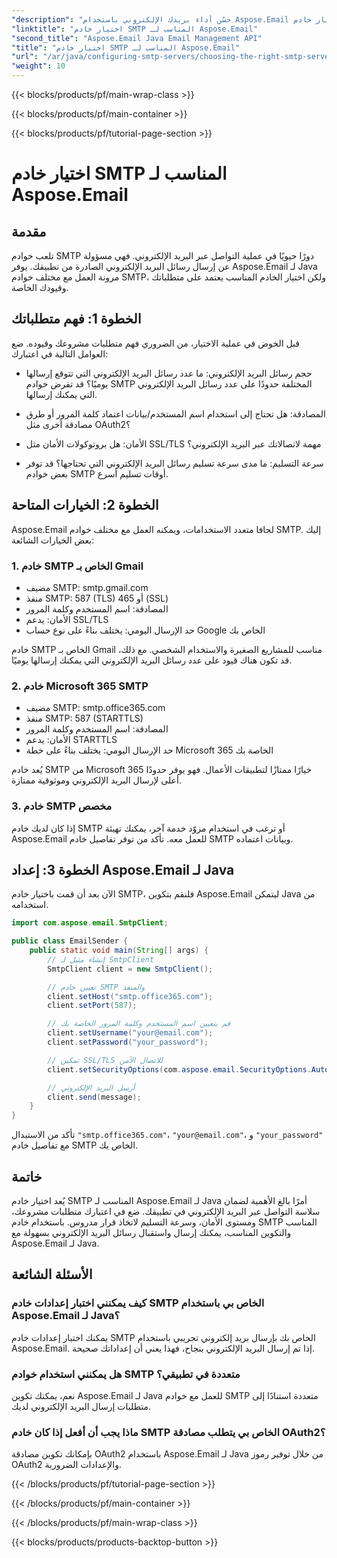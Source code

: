 ```yaml
---
"description": "حسّن أداء بريدك الإلكتروني باستخدام Aspose.Email لجافا. تعلّم كيفية اختيار خادم SMTP المناسب وإرسال رسائل البريد الإلكتروني بسهولة."
"linktitle": "اختيار خادم SMTP المناسب لـ Aspose.Email"
"second_title": "Aspose.Email Java Email Management API"
"title": "اختيار خادم SMTP المناسب لـ Aspose.Email"
"url": "/ar/java/configuring-smtp-servers/choosing-the-right-smtp-server/"
"weight": 10
---
```


{{< blocks/products/pf/main-wrap-class >}}

{{< blocks/products/pf/main-container >}}

{{< blocks/products/pf/tutorial-page-section >}}

# اختيار خادم SMTP المناسب لـ Aspose.Email


## مقدمة

تلعب خوادم SMTP دورًا حيويًا في عملية التواصل عبر البريد الإلكتروني. فهي مسؤولة عن إرسال رسائل البريد الإلكتروني الصادرة من تطبيقك. يوفر Aspose.Email لـ Java مرونة العمل مع مختلف خوادم SMTP، ولكن اختيار الخادم المناسب يعتمد على متطلباتك وقيودك الخاصة.

## الخطوة 1: فهم متطلباتك

قبل الخوض في عملية الاختيار، من الضروري فهم متطلبات مشروعك وقيوده. ضع العوامل التالية في اعتبارك:

- حجم رسائل البريد الإلكتروني: ما عدد رسائل البريد الإلكتروني التي تتوقع إرسالها يوميًا؟ قد تفرض خوادم SMTP المختلفة حدودًا على عدد رسائل البريد الإلكتروني التي يمكنك إرسالها.

- المصادقة: هل تحتاج إلى استخدام اسم المستخدم/بيانات اعتماد كلمة المرور أو طرق مصادقة أخرى مثل OAuth2؟

- الأمان: هل بروتوكولات الأمان مثل SSL/TLS مهمة لاتصالاتك عبر البريد الإلكتروني؟

- سرعة التسليم: ما مدى سرعة تسليم رسائل البريد الإلكتروني التي تحتاجها؟ قد توفر بعض خوادم SMTP أوقات تسليم أسرع.

## الخطوة 2: الخيارات المتاحة

Aspose.Email لجافا متعدد الاستخدامات، ويمكنه العمل مع مختلف خوادم SMTP. إليك بعض الخيارات الشائعة:

### 1. خادم SMTP الخاص بـ Gmail

- مضيف SMTP: smtp.gmail.com
- منفذ SMTP: 587 (TLS) أو 465 (SSL)
- المصادقة: اسم المستخدم وكلمة المرور
- الأمان: يدعم SSL/TLS
- حد الإرسال اليومي: يختلف بناءً على نوع حساب Google الخاص بك

خادم SMTP الخاص بـ Gmail مناسب للمشاريع الصغيرة والاستخدام الشخصي. مع ذلك، قد تكون هناك قيود على عدد رسائل البريد الإلكتروني التي يمكنك إرسالها يوميًا.

### 2. خادم Microsoft 365 SMTP

- مضيف SMTP: smtp.office365.com
- منفذ SMTP: 587 (STARTTLS)
- المصادقة: اسم المستخدم وكلمة المرور
- الأمان: يدعم STARTTLS
- حد الإرسال اليومي: يختلف بناءً على خطة Microsoft 365 الخاصة بك

يُعد خادم SMTP من Microsoft 365 خيارًا ممتازًا لتطبيقات الأعمال. فهو يوفر حدودًا أعلى لإرسال البريد الإلكتروني وموثوقية ممتازة.

### 3. خادم SMTP مخصص

إذا كان لديك خادم SMTP أو ترغب في استخدام مزوّد خدمة آخر، يمكنك تهيئة Aspose.Email للعمل معه. تأكد من توفر تفاصيل خادم SMTP وبيانات اعتماده.

## الخطوة 3: إعداد Aspose.Email لـ Java

الآن بعد أن قمت باختيار خادم SMTP، فلنقم بتكوين Aspose.Email ليتمكن Java من استخدامه.

```java
import com.aspose.email.SmtpClient;

public class EmailSender {
    public static void main(String[] args) {
        // إنشاء مثيل لـ SmtpClient
        SmtpClient client = new SmtpClient();

        // تعيين خادم SMTP والمنفذ
        client.setHost("smtp.office365.com");
        client.setPort(587);

        // قم بتعيين اسم المستخدم وكلمة المرور الخاصة بك
        client.setUsername("your@email.com");
        client.setPassword("your_password");

        // تمكين SSL/TLS للاتصال الآمن
        client.setSecurityOptions(com.aspose.email.SecurityOptions.Auto);

        // أرسل البريد الإلكتروني
        client.send(message);
    }
}
```

تأكد من الاستبدال `"smtp.office365.com"`، `"your@email.com"`، و `"your_password"` مع تفاصيل خادم SMTP الخاص بك.

## خاتمة

يُعد اختيار خادم SMTP المناسب لـ Aspose.Email لـ Java أمرًا بالغ الأهمية لضمان سلاسة التواصل عبر البريد الإلكتروني في تطبيقك. ضع في اعتبارك متطلبات مشروعك، ومستوى الأمان، وسرعة التسليم لاتخاذ قرار مدروس. باستخدام خادم SMTP المناسب والتكوين المناسب، يمكنك إرسال واستقبال رسائل البريد الإلكتروني بسهولة مع Aspose.Email لـ Java.

## الأسئلة الشائعة

### كيف يمكنني اختبار إعدادات خادم SMTP الخاص بي باستخدام Aspose.Email لـ Java؟

يمكنك اختبار إعدادات خادم SMTP الخاص بك بإرسال بريد إلكتروني تجريبي باستخدام Aspose.Email. إذا تم إرسال البريد الإلكتروني بنجاح، فهذا يعني أن إعداداتك صحيحة.

### هل يمكنني استخدام خوادم SMTP متعددة في تطبيقي؟

نعم، يمكنك تكوين Aspose.Email لـ Java للعمل مع خوادم SMTP متعددة استنادًا إلى متطلبات إرسال البريد الإلكتروني لديك.

### ماذا يجب أن أفعل إذا كان خادم SMTP الخاص بي يتطلب مصادقة OAuth2؟

بإمكانك تكوين مصادقة OAuth2 باستخدام Aspose.Email لـ Java من خلال توفير رموز OAuth2 والإعدادات الضرورية.

{{< /blocks/products/pf/tutorial-page-section >}}

{{< /blocks/products/pf/main-container >}}

{{< /blocks/products/pf/main-wrap-class >}}

{{< blocks/products/products-backtop-button >}}